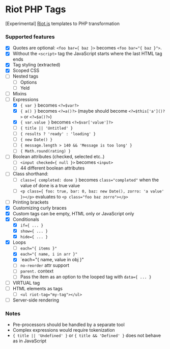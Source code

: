 # Riot PHP Tags
[Experimental] [Riot.js](https://github.com/riot/riot) templates to PHP transformation

### Supported features

- [x] Quotes are optional: `<foo bar={ baz }>` becomes `<foo bar="{ baz }">`.
- [x] Without the `<script>` tag the JavaScript starts where the last HTML tag ends
- [x] Tag styling (extracted)
- [x] Scoped CSS
- [ ] Nested tags
  - [ ] Options
  - [ ] Yeld
- [ ] Mixins
- [ ] Expressions
  - [x] `{ var }` becomes `<?=$var?>`
  - [x] `{ a() }` becomes `<?=a()?>` (maybe should become `<?=$this['a']()?>` or `<?=$a()?>`)
  - [x] `{ var.value }` becomes `<?=$var['value']?>`
  - [ ] `{ title || 'Untitled' }`
  - [ ] `{ results ? 'ready' : 'loading' }`
  - [ ] `{ new Date() }`
  - [ ] `{ message.length > 140 && 'Message is too long' }`
  - [ ] `{ Math.round(rating) }`
- [ ] Boolean attributes (checked, selected etc..)
  - [ ] `<input checked={ null }>` becomes `<input>`
  - [ ] 44 different boolean attributes
- [ ] Class shorthand:
  - [ ] `class={ completed: done }` becomes `class="completed"` when the value of done is a true value
  - [ ] `<p class={ foo: true, bar: 0, baz: new Date(), zorro: 'a value' }></p>` evaluates to `<p class="foo baz zorro"></p>`
- [ ] Printing brackets
- [x] Customizing curly braces
- [x] Custom tags can be empty, HTML only or JavaScript only
- [x] Conditionals
  - [x] `if={ ... }`
  - [x] `show={ ... }`
  - [x] `hide={ ... }`
- [x] Loops
  - [ ] `each="{ items }"`
  - [x] `each="{ name, i in arr }"`
  - [x] `each="{ name, value in obj }"
  - [ ] `no-reorder` attr support
  - [ ] `parent.` context
  - [ ] Pass the item as an option to the looped tag with `data={ ... }`
- [ ] VIRTUAL tag
- [ ] HTML elements as tags
  - [ ] `<ul riot-tag="my-tag"></ul>`
- [ ] Server-side rendering

### Notes

- Pre-processors should be handled by a separate tool
- Complex expressions would require tokenization
- `{ title || 'Undefined' }` or `{ title && 'Defined' }` does not behave as in JavaScript
